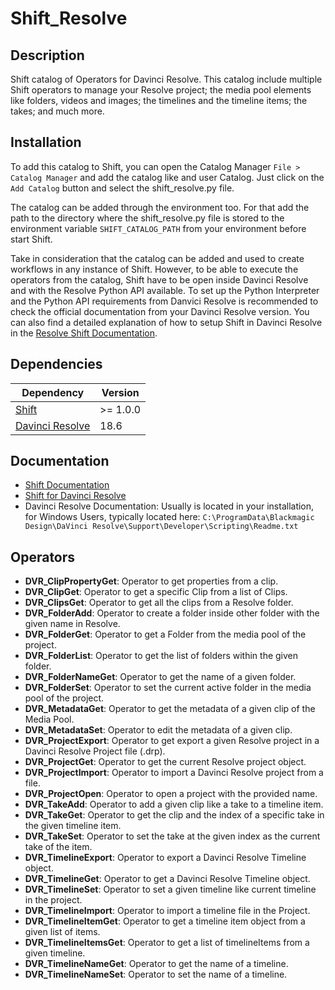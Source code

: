 # Shift_Resolve

## Description

Shift catalog of Operators for Davinci Resolve.
This catalog include multiple Shift operators to manage your Resolve project; the media pool elements like folders, videos and images; the timelines and the timeline items; the takes; and much more.

## Installation

To add this catalog to Shift, you can open the Catalog Manager `File > Catalog Manager` and add the catalog like and user Catalog. Just click on the `Add Catalog` button and select the shift_resolve.py file.

The catalog can be added through the environment too. For that add the path to the directory where the shift_resolve.py file is stored to the environment variable `SHIFT_CATALOG_PATH` from your environment before start Shift.

Take in consideration that the catalog can be added and used to create workflows in any instance of Shift. However, to be able to execute the operators from the catalog, Shift have to be open inside Davinci Resolve and with the Resolve Python API available. To set up the Python Interpreter and the Python API requirements from Danvici Resolve is recommended to check the official documentation from your Davinci Resolve version. You can also find a detailed explanation of how to setup Shift in Davinci Resolve in the [Resolve Shift Documentation](https://inbibo.co.uk/docs/shift/integration_resources/software/resolve).

## Dependencies

| **Dependency**                                                              | **Version** |
|-----------------------------------------------------------------------------|-------------|
| [Shift](https://inbibo.co.uk/shift)                      | \>= 1.0.0   |
| [Davinci Resolve](https://www.blackmagicdesign.com/products/davinciresolve) | 18.6        |

## Documentation

- [Shift Documentation](https://inbibo.co.uk/docs/shift)
- [Shift for Davinci Resolve](https://inbibo.co.uk/docs/shift/integration_resources/software/resolve)
- Davinci Resolve Documentation: Usually is located in your installation, for Windows Users, typically located here: `C:\ProgramData\Blackmagic Design\DaVinci Resolve\Support\Developer\Scripting\Readme.txt`

## Operators

- **DVR_ClipPropertyGet**: Operator to get properties from a clip.
- **DVR_ClipGet**: Operator to get a specific Clip from a list of Clips.
- **DVR_ClipsGet**: Operator to get all the clips from a Resolve folder.
- **DVR_FolderAdd**: Operator to create a folder inside other folder with the given name in Resolve.
- **DVR_FolderGet**: Operator to get a Folder from the media pool of the project.
- **DVR_FolderList**: Operator to get the list of folders within the given folder.
- **DVR_FolderNameGet**: Operator to get the name of a given folder.
- **DVR_FolderSet**: Operator to set the current active folder in the media pool of the project.
- **DVR_MetadataGet**: Operator to get the metadata of a given clip of the Media Pool.
- **DVR_MetadataSet**: Operator to edit the metadata of a given clip. 
- **DVR_ProjectExport**: Operator to get export a given Resolve project in a Davinci Resolve Project file (.drp).
- **DVR_ProjectGet**: Operator to get the current Resolve project object.
- **DVR_ProjectImport**: Operator to import a Davinci Resolve project from a file.
- **DVR_ProjectOpen**: Operator to open a project with the provided name.
- **DVR_TakeAdd**: Operator to add a given clip like a take to a timeline item.
- **DVR_TakeGet**: Operator to get the clip and the index of a specific take in the given timeline item.
- **DVR_TakeSet**: Operator to set the take at the given index as the current take of the item.
- **DVR_TimelineExport**: Operator to export a Davinci Resolve Timeline object.
- **DVR_TimelineGet**: Operator to get a Davinci Resolve Timeline object.
- **DVR_TimelineSet**: Operator to set a given timeline like current timeline in the project.
- **DVR_TimelineImport**: Operator to import a timeline file in the Project.
- **DVR_TimelineItemGet**: Operator to get a timeline item object from a given list of items.
- **DVR_TimelineItemsGet**: Operator to get a list of timelineItems from a given timeline.
- **DVR_TimelineNameGet**: Operator to get the name of a timeline.
- **DVR_TimelineNameSet**: Operator to set the name of a timeline.